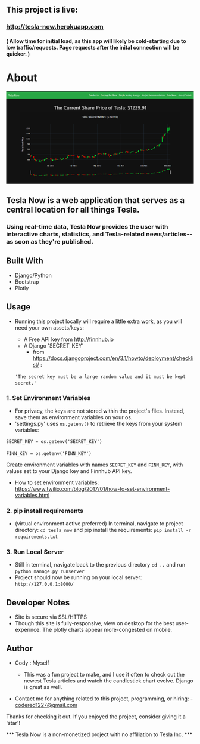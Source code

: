 ## This project is live: 

### http://tesla-now.herokuapp.com

#### ( Allow time for initial load, as this app will likely be cold-starting due to low traffic/requests. Page requests after the inital connection will be quicker. ) 

# About

![tesla-now-1.png](https://github.com/Cudderson/tesla-now/blob/master/tesla-now-1.png)

## Tesla Now is a web application that serves as a central location for all things Tesla. 

### Using real-time data, Tesla Now provides the user with interactive charts, statistics, and Tesla-related news/articles-- as soon as they're published.


## Built With
- Django/Python
- Bootstrap
- Plotly

## Usage

- Running this project locally will require a little extra work, as you will need your own assets/keys:
  - A Free API key from http://finnhub.io
  - A Django 'SECRET_KEY'
    - from https://docs.djangoproject.com/en/3.1/howto/deployment/checklist/ : 
  
  `
  'The secret key must be a large random value and it must be kept secret.'
  `
### 1. Set Environment Variables
- For privacy, the keys are not stored within the project's files. Instead, save them as environment variables on your os.
- 'settings.py' uses `os.getenv()` to retrieve the keys from your system variables:

```
SECRET_KEY = os.getenv('SECRET_KEY')

FINN_KEY = os.getenv('FINN_KEY')
```
Create environment variables with names `SECRET_KEY` and `FINN_KEY`, with values set to your Django key and Finnhub API key.
  - How to set environment variables: https://www.twilio.com/blog/2017/01/how-to-set-environment-variables.html

### 2. pip install requirements
  - (virtual environment active preferred) In terminal, navigate to project directory:
  `cd tesla_now`
  and pip install the requirements:
  `pip install -r requirements.txt`
  
### 3. Run Local Server
  - Still in terminal, navigate back to the previous directory `cd ..` and run `python manage.py runserver`
  - Project should now be running on your local server: `http://127.0.0.1:8000/`

## Developer Notes
  - Site is secure via SSL/HTTPS
  - Though this site is fully-responsive, view on desktop for the best user-experince. The plotly charts appear more-congested on mobile. 


## Author

- Cody : Myself
  - This was a fun project to make, and I use it often to check out the newest Tesla articles and watch the candlestick chart evolve. Django is great as well.

- Contact me for anything related to this project, programming, or hiring: - codered1227@gmail.com

Thanks for checking it out. If you enjoyed the project, consider giving it a 'star'! 

*** Tesla Now is a non-monetized project with no affiliation to Tesla Inc. ***
